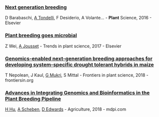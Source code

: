 ### [Next generation breeding](https://www.sciencedirect.com/science/article/pii/S0168945215300169)

D Barabaschi, [A Tondelli](https://scholar.google.com/citations?user=5FXoH-cAAAAJ&hl=en&oi=sra), F Desiderio, A Volante… - **Plant** Science, 2016 - Elsevier



### [Plant **breeding** goes microbial](https://www.sciencedirect.com/science/article/pii/S1360138517301115)

Z Wei, [A Jousset](https://scholar.google.com/citations?user=esHy7AUAAAAJ&hl=en&oi=sra) - Trends in plant science, 2017 - Elsevier



### [Genomics-enabled **next**-**generation breeding** approaches for developing system-specific drought tolerant hybrids in maize](https://www.frontiersin.org/articles/10.3389/fpls.2018.00361/abstract)

T Nepolean, J Kaul, [G Mukri](https://scholar.google.com/citations?user=fL0KTdwAAAAJ&hl=en&oi=sra), S Mittal - Frontiers in plant science, 2018 - frontiersin.org



### [Advances in Integrating Genomics and Bioinformatics in the Plant Breeding Pipeline](http://www.mdpi.com/2077-0472/8/6/75)

[H Hu](https://scholar.google.com/citations?user=8VQAL68AAAAJ&hl=en&oi=sra), [A Scheben](https://scholar.google.com/citations?user=21Fyv1AAAAAJ&hl=en&oi=sra), [D Edwards](https://scholar.google.com/citations?user=AxsOkqYAAAAJ&hl=en&oi=sra) - Agriculture, 2018 - mdpi.com